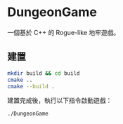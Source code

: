 # DungeonGame

一個基於 C++ 的 Rogue-like 地牢遊戲。

## 建置

```bash
mkdir build && cd build
cmake ..
cmake --build .
```

建置完成後，執行以下指令啟動遊戲：

```bash
./DungeonGame
```
